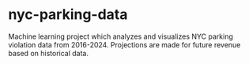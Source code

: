 # nyc-parking-data
Machine learning project which analyzes and visualizes NYC parking violation data from 2016-2024. Projections are made for future revenue based on historical data.
